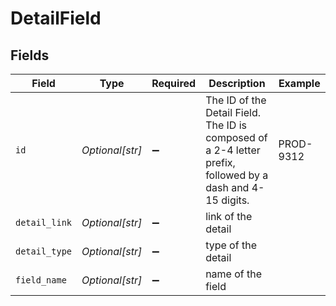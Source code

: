 # DetailField


## Fields

| Field                                                                                                         | Type                                                                                                          | Required                                                                                                      | Description                                                                                                   | Example                                                                                                       |
| ------------------------------------------------------------------------------------------------------------- | ------------------------------------------------------------------------------------------------------------- | ------------------------------------------------------------------------------------------------------------- | ------------------------------------------------------------------------------------------------------------- | ------------------------------------------------------------------------------------------------------------- |
| `id`                                                                                                          | *Optional[str]*                                                                                               | :heavy_minus_sign:                                                                                            | The ID of the Detail Field.<br>The ID is composed of a 2-4 letter prefix, followed by a dash and 4-15 digits. | PROD-9312                                                                                                     |
| `detail_link`                                                                                                 | *Optional[str]*                                                                                               | :heavy_minus_sign:                                                                                            | link of the detail                                                                                            |                                                                                                               |
| `detail_type`                                                                                                 | *Optional[str]*                                                                                               | :heavy_minus_sign:                                                                                            | type of the detail                                                                                            |                                                                                                               |
| `field_name`                                                                                                  | *Optional[str]*                                                                                               | :heavy_minus_sign:                                                                                            | name of the field                                                                                             |                                                                                                               |